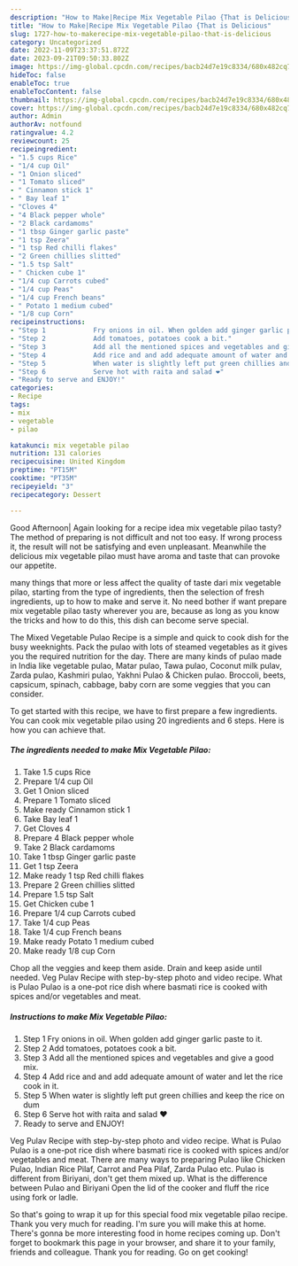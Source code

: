 ```yaml
---
description: "How to Make|Recipe Mix Vegetable Pilao {That is Delicious"
title: "How to Make|Recipe Mix Vegetable Pilao {That is Delicious"
slug: 1727-how-to-makerecipe-mix-vegetable-pilao-that-is-delicious
category: Uncategorized
date: 2022-11-09T23:37:51.872Z
date: 2023-09-21T09:50:33.802Z
image: https://img-global.cpcdn.com/recipes/bacb24d7e19c8334/680x482cq70/mix-vegetable-pilao-recipe-main-photo.jpg
hideToc: false
enableToc: true
enableTocContent: false
thumbnail: https://img-global.cpcdn.com/recipes/bacb24d7e19c8334/680x482cq70/mix-vegetable-pilao-recipe-main-photo.jpg
cover: https://img-global.cpcdn.com/recipes/bacb24d7e19c8334/680x482cq70/mix-vegetable-pilao-recipe-main-photo.jpg
author: Admin
authorAv: notfound
ratingvalue: 4.2
reviewcount: 25
recipeingredient:
- "1.5 cups Rice"
- "1/4 cup Oil"
- "1 Onion sliced"
- "1 Tomato sliced"
- " Cinnamon stick 1"
- " Bay leaf 1"
- "Cloves 4"
- "4 Black pepper whole"
- "2 Black cardamoms"
- "1 tbsp Ginger garlic paste"
- "1 tsp Zeera"
- "1 tsp Red chilli flakes"
- "2 Green chillies slitted"
- "1.5 tsp Salt"
- " Chicken cube 1"
- "1/4 cup Carrots cubed"
- "1/4 cup Peas"
- "1/4 cup French beans"
- " Potato 1 medium cubed"
- "1/8 cup Corn"
recipeinstructions:
- "Step 1            Fry onions in oil. When golden add ginger garlic paste to it."
- "Step 2            Add tomatoes, potatoes cook a bit."
- "Step 3            Add all the mentioned spices and vegetables and give a good mix."
- "Step 4            Add rice and and add adequate amount of water and let the rice cook in it."
- "Step 5            When water is slightly left put green chillies and keep the rice on dum"
- "Step 6            Serve hot with raita and salad ❤"
- "Ready to serve and ENJOY!"
categories:
- Recipe
tags:
- mix
- vegetable
- pilao

katakunci: mix vegetable pilao 
nutrition: 131 calories
recipecuisine: United Kingdom
preptime: "PT15M"
cooktime: "PT35M"
recipeyield: "3"
recipecategory: Dessert

---
```



Good Afternoon| Again looking for a recipe idea mix vegetable pilao tasty? The method of preparing is not difficult and not too easy. If wrong process it, the result will not be satisfying and even unpleasant. Meanwhile the delicious mix vegetable pilao must have aroma and taste that can provoke our appetite.






many things that more or less affect the quality of taste dari mix vegetable pilao, starting from the type of ingredients, then the selection of fresh ingredients, up to how to make and serve it. No need bother if want prepare mix vegetable pilao tasty wherever you are, because as long as you know the tricks and how to do this, this dish can become serve special.


The Mixed Vegetable Pulao Recipe is a simple and quick to cook dish for the busy weeknights. Pack the pulao with lots of steamed vegetables as it gives you the required nutrition for the day. There are many kinds of pulao made in India like vegetable pulao, Matar pulao, Tawa pulao, Coconut milk pulav, Zarda pulao, Kashmiri pulao, Yakhni Pulao &amp; Chicken pulao. Broccoli, beets, capsicum, spinach, cabbage, baby corn are some veggies that you can consider.


To get started with this recipe, we have to first prepare a few ingredients. You can cook mix vegetable pilao using 20 ingredients and 6 steps. Here is how you can achieve that.

<!--inarticleads1-->

##### The ingredients needed to make Mix Vegetable Pilao:

1. Take 1.5 cups Rice
1. Prepare 1/4 cup Oil
1. Get 1 Onion sliced
1. Prepare 1 Tomato sliced
1. Make ready  Cinnamon stick 1
1. Take  Bay leaf 1
1. Get Cloves 4
1. Prepare 4 Black pepper whole
1. Take 2 Black cardamoms
1. Take 1 tbsp Ginger garlic paste
1. Get 1 tsp Zeera
1. Make ready 1 tsp Red chilli flakes
1. Prepare 2 Green chillies slitted
1. Prepare 1.5 tsp Salt
1. Get  Chicken cube 1
1. Prepare 1/4 cup Carrots cubed
1. Take 1/4 cup Peas
1. Take 1/4 cup French beans
1. Make ready  Potato 1 medium cubed
1. Make ready 1/8 cup Corn


Chop all the veggies and keep them aside. Drain and keep aside until needed. Veg Pulav Recipe with step-by-step photo and video recipe. What is Pulao Pulao is a one-pot rice dish where basmati rice is cooked with spices and/or vegetables and meat. 

<!--inarticleads2-->

##### Instructions to make Mix Vegetable Pilao:

1. Step 1            Fry onions in oil. When golden add ginger garlic paste to it.
1. Step 2            Add tomatoes, potatoes cook a bit.
1. Step 3            Add all the mentioned spices and vegetables and give a good mix.
1. Step 4            Add rice and and add adequate amount of water and let the rice cook in it.
1. Step 5            When water is slightly left put green chillies and keep the rice on dum
1. Step 6            Serve hot with raita and salad ❤
1. Ready to serve and ENJOY!

Veg Pulav Recipe with step-by-step photo and video recipe. What is Pulao Pulao is a one-pot rice dish where basmati rice is cooked with spices and/or vegetables and meat. There are many ways to preparing Pulao like Chicken Pulao, Indian Rice Pilaf, Carrot and Pea Pilaf, Zarda Pulao etc. Pulao is different from Biriyani, don&#39;t get them mixed up. What is the difference between Pulao and Biriyani Open the lid of the cooker and fluff the rice using fork or ladle. 

So that's going to wrap it up for this special food mix vegetable pilao recipe. Thank you very much for reading. I'm sure you will make this at home. There's gonna be more interesting food in home recipes coming up. Don't forget to bookmark this page in your browser, and share it to your family, friends and colleague. Thank you for reading. Go on get cooking!
